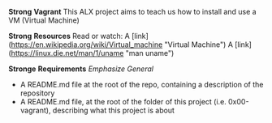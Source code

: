 **Strong** __Vagrant__
This ALX project aims to teach us how to install and use a VM (Virtual Machine)

**Strong** __Resources__
Read or watch:
A [link] (https://en.wikipedia.org/wiki/Virtual_machine "Virtual Machine")
A [link] (https://linux.die.net/man/1/uname "man uname")

**Stronge** __Requirements__
*Emphasize* _General_
* A README.md file at the root of the repo, containing a description of the repository
* A README.md file, at the root of the folder of this project (i.e. 0x00-vagrant), describing what this project is about
